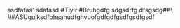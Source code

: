 asdfafas'
sdafasd
#Tiylr
#Bruhgdfg
sdgsdrfg
dfsgsdg##\\\
##ASUgujksdfbhsahudfghyuofgdfgdfgsdfgsdfgsdf
